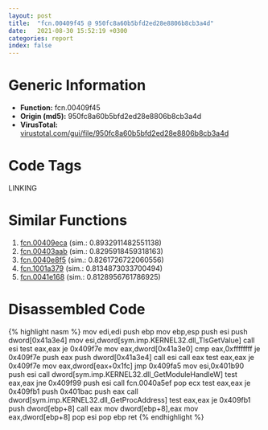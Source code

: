 ```yaml
---
layout: post
title:  "fcn.00409f45 @ 950fc8a60b5bfd2ed28e8806b8cb3a4d"
date:   2021-08-30 15:52:19 +0300
categories: report
index: false
---
```


# Generic Information
- **Function:** fcn.00409f45
- **Origin (md5):** 950fc8a60b5bfd2ed28e8806b8cb3a4d
- **VirusTotal:** [virustotal.com/gui/file/950fc8a60b5bfd2ed28e8806b8cb3a4d][virustotal_ref]

# Code Tags
<span class="tag" id="LINKING">LINKING</span>


# Similar Functions

1. [fcn.00409eca][similar_1_ref] (sim.: 0.8932911482551138)
2. [fcn.00403aab][similar_2_ref] (sim.: 0.8295918459318163)
3. [fcn.0040e8f5][similar_3_ref] (sim.: 0.8261726722060556)
4. [fcn.1001a379][similar_4_ref] (sim.: 0.8134873033700494)
5. [fcn.0041e168][similar_5_ref] (sim.: 0.8128956761786925)


# Disassembled Code

{% highlight nasm %}
mov edi,edi
push ebp
mov ebp,esp
push esi
push dword[0x41a3e4]
mov esi,dword[sym.imp.KERNEL32.dll_TlsGetValue]
call esi
test eax,eax
je 0x409f7e
mov eax,dword[0x41a3e0]
cmp eax,0xffffffff
je 0x409f7e
push eax
push dword[0x41a3e4]
call esi
call eax
test eax,eax
je 0x409f7e
mov eax,dword[eax+0x1fc]
jmp 0x409fa5
mov esi,0x401b90
push esi
call dword[sym.imp.KERNEL32.dll_GetModuleHandleW]
test eax,eax
jne 0x409f99
push esi
call fcn.0040a5ef
pop ecx
test eax,eax
je 0x409fb1
push 0x401bac
push eax
call dword[sym.imp.KERNEL32.dll_GetProcAddress]
test eax,eax
je 0x409fb1
push dword[ebp+8]
call eax
mov dword[ebp+8],eax
mov eax,dword[ebp+8]
pop esi
pop ebp
ret 
{% endhighlight %}


[similar_1_ref]: /report/fcn.00409eca@950fc8a60b5bfd2ed28e8806b8cb3a4d
[similar_2_ref]: /report/fcn.00403aab@eb7f7fa38880dd66bab8caf5987e5b1a
[similar_3_ref]: /report/fcn.0040e8f5@3752616178fdbffef61ac0481dbc8e8d
[similar_4_ref]: /report/fcn.1001a379@01917ef1a6330a4695a0deaf2b7bc13a
[similar_5_ref]: /report/fcn.0041e168@7e044e51324f9f80f4e97d8f3549c003
[virustotal_ref]: https://www.virustotal.com/gui/file/950fc8a60b5bfd2ed28e8806b8cb3a4d
